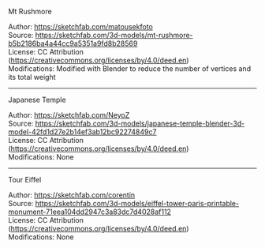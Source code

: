 Mt Rushmore

Author: https://sketchfab.com/matousekfoto \
Source: https://sketchfab.com/3d-models/mt-rushmore-b5b2186ba4a44cc9a5351a9fd8b28569  \
License: CC Attribution (https://creativecommons.org/licenses/by/4.0/deed.en) \
Modifications: Modified with Blender to reduce the number of vertices and its total weight

---

Japanese Temple

Author: https://sketchfab.com/NeyoZ \
Source: https://sketchfab.com/3d-models/japanese-temple-blender-3d-model-42fd1d27e2b14ef3ab12bc92274849c7 \
License: CC Attribution (https://creativecommons.org/licenses/by/4.0/deed.en) \
Modifications: None

---

Tour Eiffel 

Author: https://sketchfab.com/corentin \
Source: https://sketchfab.com/3d-models/eiffel-tower-paris-printable-monument-71eea104dd2947c3a83dc7d4028af112 \
License: CC Attribution (https://creativecommons.org/licenses/by/4.0/deed.en) \
Modifications: None
